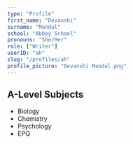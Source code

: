 ```yaml
---
type: "Profile"
first_name: "Devanshi"
surname: "Mandal"
school: "Abbey School"
pronouns: "She/Her"
role: ["Writer"]
userID: "ah"
slug: "/profiles/ah"
profile_picture: "Devanshi Mandal.png"
---
```


## A-Level Subjects
- Biology
- Chemistry
- Psychology
- EPQ
